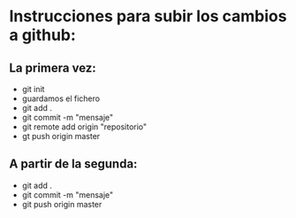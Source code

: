 # Instrucciones para subir los cambios a github:

## La primera vez:

- git init
- guardamos el fichero
- git add .
- git commit -m "mensaje"
- git remote add origin "repositorio"
- gt push origin master

## A partir de la segunda:
- git add .
- git commit -m "mensaje"
- git push origin master